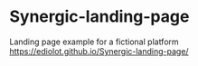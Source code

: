 # Synergic-landing-page
Landing page example for a fictional platform https://ediolot.github.io/Synergic-landing-page/
